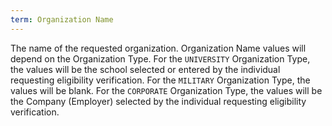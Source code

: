 ```yaml
---
term: Organization Name
---
```


The name of the requested organization. Organization Name values will depend on the Organization Type.
For the `UNIVERSITY` Organization Type, the values will be the school selected or entered by the individual requesting eligibility verification.
For the `MILITARY` Organization Type, the values will be blank.
For the `CORPORATE` Organization Type, the values will be the Company (Employer) selected by the individual requesting eligibility verification.
